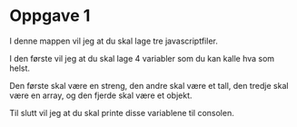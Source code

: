 # Oppgave 1

I denne mappen vil jeg at du skal lage tre javascriptfiler.

I den første vil jeg at du skal lage 4 variabler som du kan kalle hva som helst.

Den første skal være en streng, den andre skal være et tall, den tredje skal være en array, og den fjerde skal være et objekt.

Til slutt vil jeg at du skal printe disse variablene til consolen.
